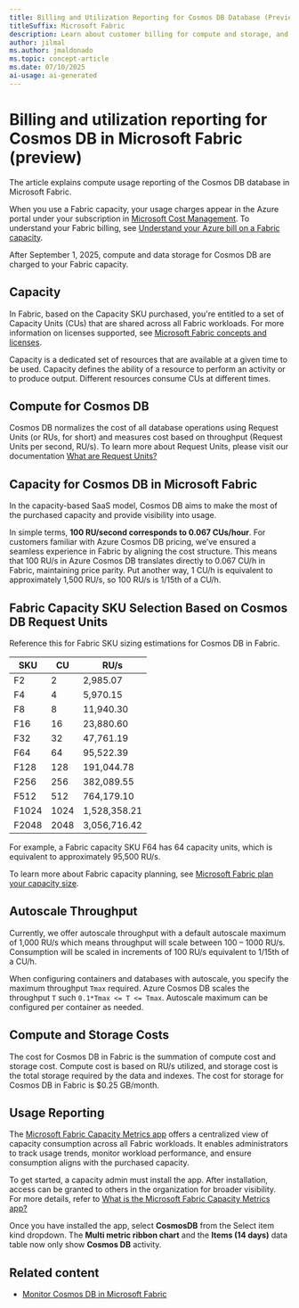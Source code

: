 ```yaml
---
title: Billing and Utilization Reporting for Cosmos DB Database (Preview)
titleSuffix: Microsoft Fabric
description: Learn about customer billing for compute and storage, and how to monitor usage using the Fabric Capacity Metrics App.
author: jilmal
ms.author: jmaldonado
ms.topic: concept-article
ms.date: 07/10/2025
ai-usage: ai-generated
---
```


# Billing and utilization reporting for Cosmos DB in Microsoft Fabric (preview)

The article explains compute usage reporting of the Cosmos DB database in Microsoft Fabric. 

When you use a Fabric capacity, your usage charges appear in the Azure portal under your subscription in [Microsoft Cost Management](/azure/cost-management-billing/cost-management-billing-overview). To understand your Fabric billing, see [Understand your Azure bill on a Fabric capacity](../../enterprise/azure-billing.md).

After September 1, 2025, compute and data storage for Cosmos DB are charged to your Fabric capacity.

## Capacity

In Fabric, based on the Capacity SKU purchased, you're entitled to a set of Capacity Units (CUs) that are shared across all Fabric workloads. For more information on licenses supported, see [Microsoft Fabric concepts and licenses](../../enterprise/licenses.md).

Capacity is a dedicated set of resources that are available at a given time to be used. Capacity defines the ability of a resource to perform an activity or to produce output. Different resources consume CUs at different times.

## Compute for Cosmos DB

Cosmos DB normalizes the cost of all database operations using Request Units (or RUs, for short) and measures cost based on throughput (Request Units per second, RU/s). To learn more about Request Units, please visit our documentation [What are Request Units?](overview.md)

## Capacity for Cosmos DB in Microsoft Fabric

In the capacity-based SaaS model, Cosmos DB aims to make the most of the purchased capacity and provide visibility into usage.

In simple terms, **100 RU/second corresponds to 0.067 CUs/hour**. For customers familiar with Azure Cosmos DB pricing, we’ve ensured a seamless experience in Fabric by aligning the cost structure. This means that 100 RU/s in Azure Cosmos DB translates directly to 0.067 CU/h in Fabric, maintaining price parity. Put another way, 1 CU/h is equivalent to approximately 1,500 RU/s, so 100 RU/s is 1/15th of a CU/h.

## Fabric Capacity SKU Selection Based on Cosmos DB Request Units

Reference this for Fabric SKU sizing estimations for Cosmos DB in Fabric.

| SKU   | CU   | RU/s        |
|-------|------|-------------|
| F2    | 2    | 2,985.07    |
| F4    | 4    | 5,970.15    |
| F8    | 8    | 11,940.30   |
| F16   | 16   | 23,880.60   |
| F32   | 32   | 47,761.19   |
| F64   | 64   | 95,522.39   |
| F128  | 128  | 191,044.78  |
| F256  | 256  | 382,089.55  |
| F512  | 512  | 764,179.10  |
| F1024 | 1024 | 1,528,358.21|
| F2048 | 2048 | 3,056,716.42|

For example, a Fabric capacity SKU F64 has 64 capacity units, which is equivalent to approximately 95,500 RU/s.  

To learn more about Fabric capacity planning, see [Microsoft Fabric plan your capacity size](../../enterprise/plan-capacity.md). 

## Autoscale Throughput

Currently, we offer autoscale throughput with a default autoscale maximum of 1,000 RU/s which means throughput will scale between 100 – 1000 RU/s. Consumption will be scaled in increments of 100 RU/s equivalent to 1/15th of a CU/h.

When configuring containers and databases with autoscale, you specify the maximum throughput `Tmax` required. Azure Cosmos DB scales the throughput `T` such `0.1*Tmax <= T <= Tmax`. Autoscale maximum can be configured per container as needed.

## Compute and Storage Costs

The cost for Cosmos DB in Fabric is the summation of compute cost and storage cost. Compute cost is based on RU/s utilized, and storage cost is the total storage required by the data and indexes. The cost for storage for Cosmos DB in Fabric is $0.25 GB/month.

## Usage Reporting

The [Microsoft Fabric Capacity Metrics app](../../enterprise/metrics-app.md) offers a centralized view of capacity consumption across all Fabric workloads. It enables administrators to track usage trends, monitor workload performance, and ensure consumption aligns with the purchased capacity. 

To get started, a capacity admin must install the app. After installation, access can be granted to others in the organization for broader visibility. For more details, refer to [What is the Microsoft Fabric Capacity Metrics app?](../../enterprise/metrics-app.md) 

Once you have installed the app, select **CosmosDB** from the Select item kind dropdown. The **Multi metric ribbon chart** and the **Items (14 days)** data table now only show **Cosmos DB** activity.

## Related content

* [Monitor Cosmos DB in Microsoft Fabric](how-to-monitor.md)
